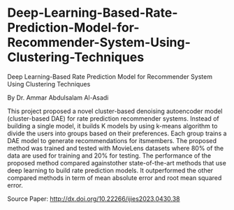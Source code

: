 # Deep-Learning-Based-Rate-Prediction-Model-for-Recommender-System-Using-Clustering-Techniques
Deep Learning-Based Rate Prediction Model for Recommender System Using Clustering Techniques

By Dr. Ammar Abdulsalam Al-Asadi

This project proposed a novel cluster-based denoising autoencoder model (cluster-based DAE) for rate prediction recommender systems. Instead of building a single model, it builds K models by using k-means algorithm to divide the users into groups based on their preferences. Each group trains a DAE model to generate recommendations for itsmembers. 
The proposed method was trained and tested with MovieLens datasets where 80% of the data are used for training and 20% for testing. 
The performance of the proposed method compared againstother state-of-the-art methods that use deep learning to build rate prediction models. It outperformed the other compared methods in term of mean absolute error and root mean squared error.

Source Paper: http://dx.doi.org/10.22266/ijies2023.0430.38
